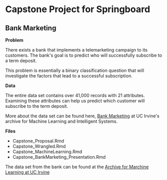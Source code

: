 # Capstone Project for Springboard

## Bank Marketing

**Problem**

There exists a bank that implements a telemarketing campaign to its customers. The bank's goal is to predict who will successfully subscribe to a term deposit.   

This problem is essentially a binary classification question that will investigate the factors that lead to a successful subscription.


**Data**

The entire data set contains over 41,000 records with 21 attributes. Examining these attributes can help us predict which customer will subscribe to the term deposit.

More about the data set can be found here, [Bank Marketing](https://archive.ics.uci.edu/ml/datasets/Bank+Marketing) at UC Irvine's archive for Machine Learning and Intelligent Systems.


**Files**

* Capstone_Proposal.Rmd
* Capstone_Wrangled.Rmd
* Capstone_MachineLearning.Rmd
* Capstone_BankMarketing_Presentation.Rmd

The data set from the bank can be found at the [Archive for Marchine Learning at UC Irvine](https://archive.ics.uci.edu/ml/machine-learning-databases/00222/)
